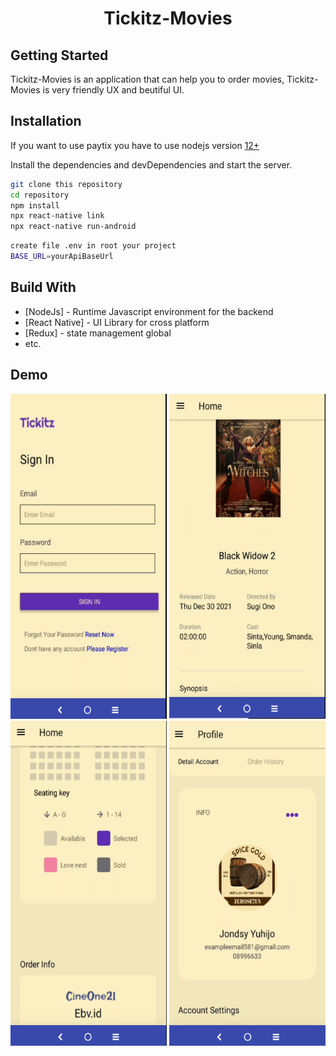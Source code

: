 <div align="center">
<h1>Tickitz-Movies</h1>
  </div>
  
## Getting Started
  Tickitz-Movies is an application that can help you to order movies, Tickitz-Movies is very friendly UX and beutiful UI.
  
## Installation

If you want to use paytix you have to use nodejs version [12+](https://nodejs.org/dist/v16.13.1/node-v16.13.1-x64.msi)

Install the dependencies and devDependencies and start the server.

```sh
git clone this repository
cd repository
npm install
npx react-native link
npx react-native run-android
```

```sh
create file .env in root your project
BASE_URL=yourApiBaseUrl
```

## Build With

- [NodeJs] - Runtime Javascript environment for the backend
- [React Native] - UI Library for cross platform
- [Redux] - state management global
- etc.

## Demo

  <img src="./src/assets/homemobilelogin.png" width="250" height="520" />
    <img src="./src/assets/moviedetailmobile.png" width="250" height="520" />
      <img src="./src/assets/ordermobile.png" width="250" height="520" />
        <img src="./src/assets/profilemobile.png" width="250" height="520" />
